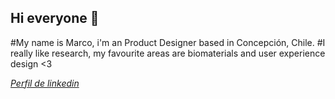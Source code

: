 ## Hi everyone 👋
#My name is Marco, i'm an Product Designer based in Concepción, Chile.
#I really like research, my favourite areas are biomaterials and user experience design <3 


*[Perfil de linkedin](https://www.linkedin.com/in/marcoruizd/)*

<!--
**mmarcusruizz/mmarcusruizz** is a ✨ _special_ ✨ repository because its `README.md` (this file) appears on your GitHub profile.

Here are some ideas to get you started:

- 🔭 I’m currently working on ...
- 🌱 I’m currently learning ...
- 👯 I’m looking to collaborate on ...
- 🤔 I’m looking for help with ...
- 💬 Ask me about ...
- 📫 How to reach me: ...
- 😄 Pronouns: ...
- ⚡ Fun fact: ...
-->
